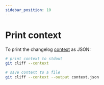```yaml
---
sidebar_position: 10
---
```


# Print context

To print the changelog [context](/docs/templating/context) as JSON:

```bash
# print context to stdout
git cliff --context

# save context to a file
git cliff --context --output context.json
```
